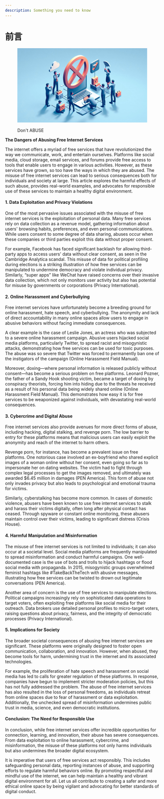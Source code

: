 ```yaml
---
description: Something you need to know
---
```


# 前言

<figure><img src="../.gitbook/assets/_22ec9386-0b30-4332-902e-09f281c56acb.jfif" alt=""><figcaption><p>Don't ABUSE</p></figcaption></figure>

**The Dangers of Abusing Free Internet Services**

The internet offers a myriad of free services that have revolutionized the way we communicate, work, and entertain ourselves. Platforms like social media, cloud storage, email services, and forums provide free access to tools that enable users to engage in various activities. However, as these services have grown, so too have the ways in which they are abused. The misuse of free internet services can lead to serious consequences both for individuals and society at large. This article explores the harmful effects of such abuse, provides real-world examples, and advocates for responsible use of these services to maintain a healthy digital environment.

#### 1. **Data Exploitation and Privacy Violations**

One of the most pervasive issues associated with the misuse of free internet services is the exploitation of personal data. Many free services rely on data collection as a revenue model, gathering information about users' browsing habits, preferences, and even personal communications. While users consent to some degree of data sharing, abuses occur when these companies or third parties exploit this data without proper consent.

For example, Facebook has faced significant backlash for allowing third-party apps to access users' data without clear consent, as seen in the Cambridge Analytica scandal. This misuse of data for political profiling during elections is a striking illustration of how free services can be manipulated to undermine democracy and violate individual privacy. Similarly, “super apps” like WeChat have raised concerns over their invasive data collection, which not only monitors user activity but also has potential for misuse by governments or corporations (Privacy International).

#### 2. **Online Harassment and Cyberbullying**

Free internet services have unfortunately become a breeding ground for online harassment, hate speech, and cyberbullying. The anonymity and lack of direct accountability in many online spaces allow users to engage in abusive behaviors without facing immediate consequences.

A clear example is the case of Leslie Jones, an actress who was subjected to a severe online harassment campaign. Abusive users hijacked social media platforms, particularly Twitter, to spread racist and misogynistic attacks, demonstrating how free services can be used for toxic purposes. The abuse was so severe that Twitter was forced to permanently ban one of the instigators of the campaign (Online Harassment Field Manual).

Moreover, doxing—where personal information is released publicly without consent—has become a serious problem on free platforms. Leonard Pozner, the father of a Sandy Hook shooting victim, became a target of doxing by conspiracy theorists, forcing him into hiding due to the threats he received as a result of his personal data being widely shared online (Online Harassment Field Manual). This demonstrates how easy it is for free services to be weaponized against individuals, with devastating real-world consequences.

#### 3. **Cybercrime and Digital Abuse**

Free internet services also provide avenues for more direct forms of abuse, including hacking, digital stalking, and revenge porn. The low barrier to entry for these platforms means that malicious users can easily exploit the anonymity and reach of the internet to harm others.

Revenge porn, for instance, has become a prevalent issue on free platforms. One notorious case involved an ex-boyfriend who shared explicit images of a woman online without her consent, even going so far as to impersonate her on dating websites. The victim had to fight through complex legal processes to get the images removed, and ultimately was awarded $6.45 million in damages (PEN America). This form of abuse not only invades privacy but also leads to psychological and emotional trauma for victims.

Similarly, cyberstalking has become more common. In cases of domestic violence, abusers have been known to use free internet services to stalk and harass their victims digitally, often long after physical contact has ceased. Through spyware or constant online monitoring, these abusers maintain control over their victims, leading to significant distress (Crisis House).

#### 4. **Harmful Manipulation and Misinformation**

The misuse of free internet services is not limited to individuals; it can also occur at a societal level. Social media platforms are frequently manipulated to spread misinformation and conduct harmful campaigns. One well-documented case is the use of bots and trolls to hijack hashtags or flood social media with propaganda. In 2015, misogynistic groups overwhelmed feminist hashtags like #TakeBackTheTech with abusive messages, illustrating how free services can be twisted to drown out legitimate conversations (PEN America).

Another area of concern is the use of free services to manipulate elections. Political campaigns increasingly rely on sophisticated data operations to target voters, often exploiting free platforms like social media for their outreach. Data brokers use detailed personal profiles to micro-target voters, raising questions about privacy, fairness, and the integrity of democratic processes (Privacy International).

#### 5. **Implications for Society**

The broader societal consequences of abusing free internet services are significant. These platforms were originally designed to foster open communication, collaboration, and innovation. However, when abused, they become tools for harm, undermining trust in the internet and its associated technologies.

For example, the proliferation of hate speech and harassment on social media has led to calls for greater regulation of these platforms. In response, companies have begun to implement stricter moderation policies, but this has not fully addressed the problem. The abuse of free internet services has also resulted in the loss of personal freedoms, as individuals retreat from online spaces due to fear of harassment or data exploitation. Additionally, the unchecked spread of misinformation undermines public trust in media, science, and even democratic institutions.

#### Conclusion: The Need for Responsible Use

In conclusion, while free internet services offer incredible opportunities for connection, learning, and innovation, their abuse has severe consequences. From data exploitation to online harassment, cybercrime, and misinformation, the misuse of these platforms not only harms individuals but also undermines the broader digital ecosystem.

It is imperative that users of free services act responsibly. This includes safeguarding personal data, reporting instances of abuse, and supporting efforts to regulate harmful behaviors online. By promoting respectful and mindful use of the internet, we can help maintain a healthy and vibrant digital environment for all. Let us all contribute to creating a safer and more ethical online space by being vigilant and advocating for better standards of digital conduct.
